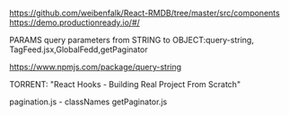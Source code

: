 https://github.com/weibenfalk/React-RMDB/tree/master/src/components
https://demo.productionready.io/#/

PARAMS query parameters from STRING to OBJECT:query-string, TagFeed.jsx,GlobalFedd,getPaginator

https://www.npmjs.com/package/query-string

TORRENT: "React Hooks - Building Real Project From Scratch"

pagination.js - classNames
getPaginator.js
